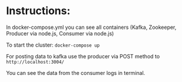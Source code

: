 # Instructions: 

In docker-compose.yml you can see all containers (Kafka, Zookeeper, Producer via node.js, Consumer via node.js)

To start the cluster: `docker-compose up`

For posting data to kafka use the producer via POST method to `http://localhost:3004/`

You can see the data from the consumer logs in terminal.

